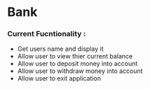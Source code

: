 # Bank
### Current Fucntionality :

* Get users name and display it
* Allow user to view thier current balance 
* Allow user to deposit money into account 
* Allow user to withdraw money into account 
* Allow user to exit application
